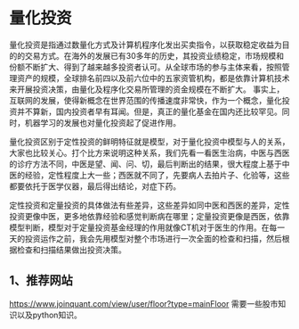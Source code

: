 # 量化投资
量化投资是指通过数量化方式及计算机程序化发出买卖指令，以获取稳定收益为目的的交易方式。在海外的发展已有30多年的历史，其投资业绩稳定，市场规模和份额不断扩大、得到了越来越多投资者认可。从全球市场的参与主体来看，按照管理资产的规模，全球排名前四以及前六位中的五家资管机构，都是依靠计算机技术来开展投资决策，由量化及程序化交易所管理的资金规模在不断扩大。
事实上，互联网的发展，使得新概念在世界范围的传播速度非常快，作为一个概念，量化投资并不算新，国内投资者早有耳闻。但是，真正的量化基金在国内还比较罕见。同时，机器学习的发展也对量化投资起了促进作用。

量化投资区别于定性投资的鲜明特征就是模型，对于量化投资中模型与人的关系，大家也比较关心。打个比方来说明这种关系，我们先看一看医生治病，中医与西医的诊疗方法不同，中医是望、闻、问、切，最后判断出的结果，很大程度上基于中医的经验，定性程度上大一些；西医就不同了，先要病人去拍片子、化验等，这些都要依托于医学仪器，最后得出结论，对症下药。

定性投资和定量投资的具体做法有些差异，这些差异如同中医和西医的差异，定性投资更像中医，更多地依靠经验和感觉判断病在哪里；定量投资更像是西医，依靠模型判断，模型对于定量投资基金经理的作用就像CT机对于医生的作用。在每一天的投资运作之前，我会先用模型对整个市场进行一次全面的检查和扫描，然后根据检查和扫描结果做出投资决策。

## 1、推荐网站
https://www.joinquant.com/view/user/floor?type=mainFloor
需要一些股市知识以及python知识。



